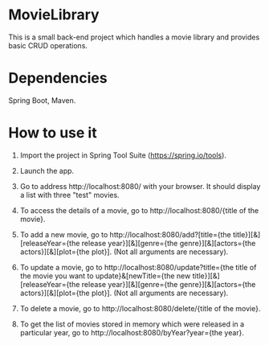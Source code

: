 # MovieLibrary

This is a small back-end project which handles a movie library and provides basic CRUD operations.

# Dependencies

Spring Boot, Maven.

# How to use it

1) Import the project in Spring Tool Suite (https://spring.io/tools).

2) Launch the app.

3) Go to address http://localhost:8080/ with your browser. It should display a list with three "test" movies.

4) To access the details of a movie, go to http://localhost:8080/{title of the movie}.

5) To add a new movie, go to http://localhost:8080/add?[title={the title}][&][releaseYear={the release year}][&][genre={the genre}][&][actors={the actors}][&][plot={the plot}]. (Not all arguments are necessary).

6) To update a movie, go to http://localhost:8080/update?title={the title of the movie you want to update}&[newTitle={the new title}][&][releaseYear={the release year}][&][genre={the genre}][&][actors={the actors}][&][plot={the plot}]. (Not all arguments are necessary).

7) To delete a movie, go to http://localhost:8080/delete/{title of the movie}.

8) To get the list of movies stored in memory which were released in a particular year, go to http://localhost:8080/byYear?year={the year}.
